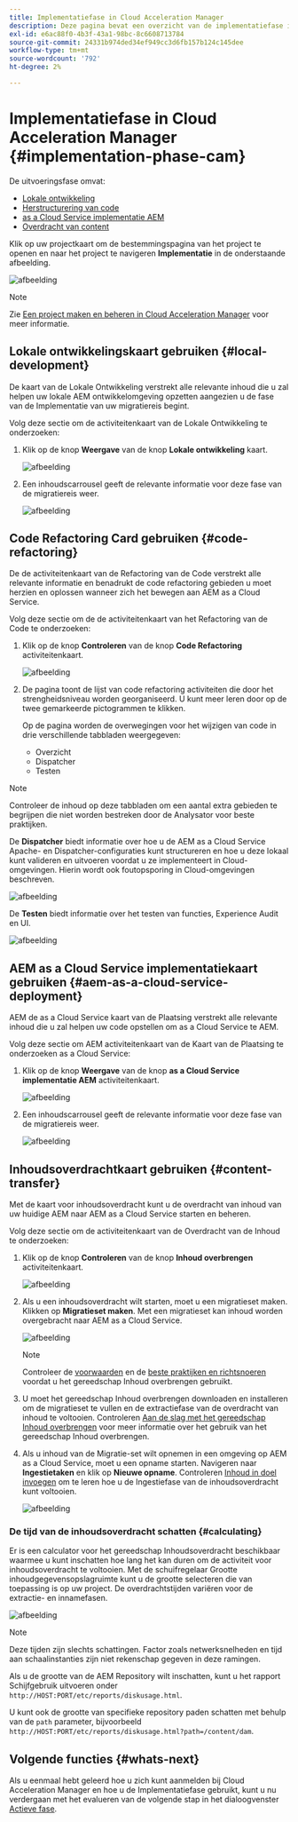```yaml
---
title: Implementatiefase in Cloud Acceleration Manager
description: Deze pagina bevat een overzicht van de implementatiefase in Cloud Acceleration Manager.
exl-id: e6ac88f0-4b3f-43a1-98bc-8c6608713784
source-git-commit: 24331b974ded34ef949cc3d6fb157b124c145dee
workflow-type: tm+mt
source-wordcount: '792'
ht-degree: 2%

---
```


# Implementatiefase in Cloud Acceleration Manager {#implementation-phase-cam}

De uitvoeringsfase omvat:

* [Lokale ontwikkeling](#local-development)
* [Herstructurering van code](#code-refactoring)
* [as a Cloud Service implementatie AEM](#aem-as-a-cloud-service-deployment)
* [Overdracht van content](#content-transfer)


Klik op uw projectkaart om de bestemmingspagina van het project te openen en naar het project te navigeren **Implementatie** in de onderstaande afbeelding.

![afbeelding](/help/journey-migration/cloud-acceleration-manager/assets/implementation-1.png)

>[!NOTE]
>Zie [Een project maken en beheren in Cloud Acceleration Manager](https://experienceleague.adobe.com/docs/experience-manager-cloud-service/moving/cloud-acceleration-manager/using-cam/getting-started-cam.html?lang=en#create-project) voor meer informatie.


## Lokale ontwikkelingskaart gebruiken {#local-development}

De kaart van de Lokale Ontwikkeling verstrekt alle relevante inhoud die u zal helpen uw lokale AEM ontwikkelomgeving opzetten aangezien u de fase van de Implementatie van uw migratiereis begint.

Volg deze sectie om de activiteitenkaart van de Lokale Ontwikkeling te onderzoeken:

1. Klik op de knop **Weergave** van de knop **Lokale ontwikkeling** kaart.

   ![afbeelding](/help/journey-migration/cloud-acceleration-manager/assets/implementation-2.png)

1. Een inhoudscarrousel geeft de relevante informatie voor deze fase van de migratiereis weer.

   ![afbeelding](/help/journey-migration/cloud-acceleration-manager/assets/implementation-3.png)


## Code Refactoring Card gebruiken {#code-refactoring}

De de activiteitenkaart van de Refactoring van de Code verstrekt alle relevante informatie en benadrukt de code refactoring gebieden u moet herzien en oplossen wanneer zich het bewegen aan AEM as a Cloud Service.

Volg deze sectie om de de activiteitenkaart van het Refactoring van de Code te onderzoeken:

1. Klik op de knop **Controleren** van de knop **Code Refactoring** activiteitenkaart.

   ![afbeelding](/help/journey-migration/cloud-acceleration-manager/assets/implementation-4.png)

1. De pagina toont de lijst van code refactoring activiteiten die door het strengheidsniveau worden georganiseerd. U kunt meer leren door op de twee gemarkeerde pictogrammen te klikken.

   Op de pagina worden de overwegingen voor het wijzigen van code in drie verschillende tabbladen weergegeven:

   * Overzicht
   * Dispatcher
   * Testen

>[!NOTE]
>Controleer de inhoud op deze tabbladen om een aantal extra gebieden te begrijpen die niet worden bestreken door de Analysator voor beste praktijken.

De **Dispatcher** biedt informatie over hoe u de AEM as a Cloud Service Apache- en Dispatcher-configuraties kunt structureren en hoe u deze lokaal kunt valideren en uitvoeren voordat u ze implementeert in Cloud-omgevingen. Hierin wordt ook foutopsporing in Cloud-omgevingen beschreven.

![afbeelding](/help/journey-migration/cloud-acceleration-manager/assets/coderefactoring-2.png)

De **Testen** biedt informatie over het testen van functies, Experience Audit en UI.

![afbeelding](/help/journey-migration/cloud-acceleration-manager/assets/coderefactoring-3.png)


## AEM as a Cloud Service implementatiekaart gebruiken {#aem-as-a-cloud-service-deployment}

AEM de as a Cloud Service kaart van de Plaatsing verstrekt alle relevante inhoud die u zal helpen uw code opstellen om as a Cloud Service te AEM.

Volg deze sectie om AEM activiteitenkaart van de Kaart van de Plaatsing te onderzoeken as a Cloud Service:

1. Klik op de knop **Weergave** van de knop **as a Cloud Service implementatie AEM** activiteitenkaart.

   ![afbeelding](/help/journey-migration/cloud-acceleration-manager/assets/implementation-6.png)

1. Een inhoudscarrousel geeft de relevante informatie voor deze fase van de migratiereis weer.

   ![afbeelding](/help/journey-migration/cloud-acceleration-manager/assets/aem-deployment-card.png)


## Inhoudsoverdrachtkaart gebruiken {#content-transfer}

Met de kaart voor inhoudsoverdracht kunt u de overdracht van inhoud van uw huidige AEM naar AEM as a Cloud Service starten en beheren.

Volg deze sectie om de activiteitenkaart van de Overdracht van de Inhoud te onderzoeken:

1. Klik op de knop **Controleren** van de knop **Inhoud overbrengen** activiteitenkaart.

   ![afbeelding](/help/journey-migration/cloud-acceleration-manager/assets/contenttransfer-1.png)

1. Als u een inhoudsoverdracht wilt starten, moet u een migratieset maken. Klikken op **Migratieset maken**. Met een migratieset kan inhoud worden overgebracht naar AEM as a Cloud Service.

   ![afbeelding](/help/journey-migration/cloud-acceleration-manager/assets/contenttransfer-2.png)

   >[!NOTE]
   >Controleer de [voorwaarden](https://experienceleague.adobe.com/docs/experience-manager-cloud-service/moving/cloud-migration/content-transfer-tool/prerequisites-content-transfer-tool.html?lang=en) en de [beste praktijken en richtsnoeren](https://experienceleague.adobe.com/docs/experience-manager-cloud-service/moving/cloud-migration/content-transfer-tool/overview-content-transfer-tool.html?lang=en) voordat u het gereedschap Inhoud overbrengen gebruikt.

1. U moet het gereedschap Inhoud overbrengen downloaden en installeren om de migratieset te vullen en de extractiefase van de overdracht van inhoud te voltooien. Controleren [Aan de slag met het gereedschap Inhoud overbrengen](https://experienceleague.adobe.com/docs/experience-manager-cloud-service/content/migration-journey/cloud-migration/content-transfer-tool/getting-started-content-transfer-tool.html?lang=en) voor meer informatie over het gebruik van het gereedschap Inhoud overbrengen.

1. Als u inhoud van de Migratie-set wilt opnemen in een omgeving op AEM as a Cloud Service, moet u een opname starten. Navigeren naar **Ingestietaken** en klik op **Nieuwe opname**. Controleren [Inhoud in doel invoegen](https://experienceleague.adobe.com/docs/experience-manager-cloud-service/content/migration-journey/cloud-migration/content-transfer-tool/ingesting-content.html?lang=en) om te leren hoe u de Ingestiefase van de inhoudsoverdracht kunt voltooien.

   ![afbeelding](/help/journey-migration/cloud-acceleration-manager/assets/contenttransfer-3.png)

### De tijd van de inhoudsoverdracht schatten {#calculating}

Er is een calculator voor het gereedschap Inhoudsoverdracht beschikbaar waarmee u kunt inschatten hoe lang het kan duren om de activiteit voor inhoudsoverdracht te voltooien. Met de schuifregelaar Grootte inhoudgegevensopslagruimte kunt u de grootte selecteren die van toepassing is op uw project. De overdrachtstijden variëren voor de extractie- en innamefasen.

![afbeelding](/help/journey-migration/cloud-acceleration-manager/assets/contenttransfer-4.png)

>[!NOTE]
>Deze tijden zijn slechts schattingen. Factor zoals netwerksnelheden en tijd aan schaalinstanties zijn niet rekenschap gegeven in deze ramingen.

Als u de grootte van de AEM Repository wilt inschatten, kunt u het rapport Schijfgebruik uitvoeren onder `http://HOST:PORT/etc/reports/diskusage.html`.

U kunt ook de grootte van specifieke repository paden schatten met behulp van de `path` parameter, bijvoorbeeld `http://HOST:PORT/etc/reports/diskusage.html?path=/content/dam`.

## Volgende functies {#whats-next}

Als u eenmaal hebt geleerd hoe u zich kunt aanmelden bij Cloud Acceleration Manager en hoe u de Implementatiefase gebruikt, kunt u nu verdergaan met het evalueren van de volgende stap in het dialoogvenster [Actieve fase](https://experienceleague.adobe.com/docs/experience-manager-cloud-service/moving/cloud-acceleration-manager/using-cam/cam-golive-phase.html?lang=en).
